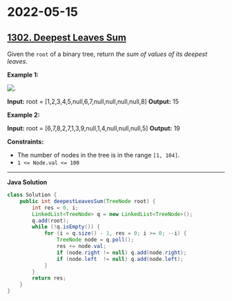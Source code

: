 # 2022-05-15

## [1302. Deepest Leaves Sum](https://leetcode.com/problems/deepest-leaves-sum/)

Given the `root` of a binary tree, return _the sum of values of its deepest leaves_.

**Example 1:**

![.](https://assets.leetcode.com/uploads/2019/07/31/1483_ex1.png)

**Input:** root = \[1,2,3,4,5,null,6,7,null,null,null,null,8\]
**Output:** 15

**Example 2:**

**Input:** root = \[6,7,8,2,7,1,3,9,null,1,4,null,null,null,5\]
**Output:** 19

**Constraints:**

- The number of nodes in the tree is in the range `[1, 104]`.
- `1 <= Node.val <= 100`

---

**Java Solution**

```java
class Solution {
    public int deepestLeavesSum(TreeNode root) {
        int res = 0, i;
        LinkedList<TreeNode> q = new LinkedList<TreeNode>();
        q.add(root);
        while (!q.isEmpty()) {
            for (i = q.size() - 1, res = 0; i >= 0; --i) {
                TreeNode node = q.poll();
                res += node.val;
                if (node.right != null) q.add(node.right);
                if (node.left  != null) q.add(node.left);
            }
        }
        return res;
    }
}
```
